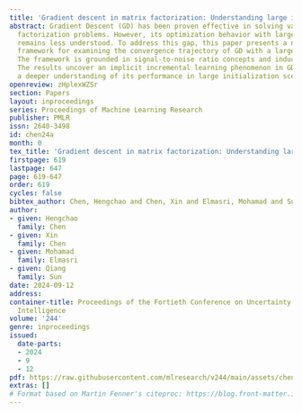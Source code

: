 ```yaml
---
title: 'Gradient descent in matrix factorization: Understanding large initialization'
abstract: Gradient Descent (GD) has been proven effective in solving various matrix
  factorization problems. However, its optimization behavior with large initial values
  remains less understood. To address this gap, this paper presents a novel theoretical
  framework for examining the convergence trajectory of GD with a large initialization.
  The framework is grounded in signal-to-noise ratio concepts and inductive arguments.
  The results uncover an implicit incremental learning phenomenon in GD and offer
  a deeper understanding of its performance in large initialization scenarios.
openreview: zHplexWZSr
section: Papers
layout: inproceedings
series: Proceedings of Machine Learning Research
publisher: PMLR
issn: 2640-3498
id: chen24a
month: 0
tex_title: 'Gradient descent in matrix factorization: Understanding large initialization'
firstpage: 619
lastpage: 647
page: 619-647
order: 619
cycles: false
bibtex_author: Chen, Hengchao and Chen, Xin and Elmasri, Mohamad and Sun, Qiang
author:
- given: Hengchao
  family: Chen
- given: Xin
  family: Chen
- given: Mohamad
  family: Elmasri
- given: Qiang
  family: Sun
date: 2024-09-12
address:
container-title: Proceedings of the Fortieth Conference on Uncertainty in Artificial
  Intelligence
volume: '244'
genre: inproceedings
issued:
  date-parts:
  - 2024
  - 9
  - 12
pdf: https://raw.githubusercontent.com/mlresearch/v244/main/assets/chen24a/chen24a.pdf
extras: []
# Format based on Martin Fenner's citeproc: https://blog.front-matter.io/posts/citeproc-yaml-for-bibliographies/
---
```

